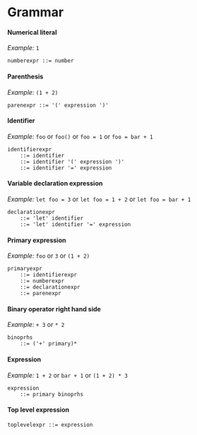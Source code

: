 # Grammar

#### Numerical literal
*Example:* `1`
```
numberexpr ::= number
```

#### Parenthesis
*Example:* `(1 + 2)`
```
parenexpr ::= '(' expression ')'
```

#### Identifier
*Example:* `foo` or `foo()` or `foo = 1` or `foo = bar + 1`
```
identifierexpr
	::= identifier
    ::= identifier '(' expression ')'
	::= identifier '=' expression
```

#### Variable declaration expression
*Example:* `let foo = 3` or `let foo = 1 + 2` or `let foo = bar + 1`
```
declarationexpr
    ::= 'let' identifier
    ::= 'let' identifier '=' expression
```

#### Primary expression
*Example:* `foo` or `3` or `(1 + 2)`
```
primaryexpr
	::= identifierexpr
	::= numberexpr
	::= declarationexpr
	::= parenexpr
```

#### Binary operator right hand side
*Example:* `+ 3` or `* 2`
```
binoprhs
	::= ('+' primary)*
```

#### Expression
*Example:* `1 + 2` or `bar + 1` or `(1 + 2) * 3`
```
expression
    ::= primary binoprhs
```

#### Top level expression
```
toplevelexpr ::= expression
```
